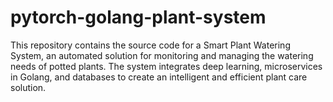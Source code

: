 # pytorch-golang-plant-system
This repository contains the source code for a Smart Plant Watering System, an automated solution for monitoring and managing the watering needs of potted plants. The system integrates deep learning, microservices in Golang, and databases to create an intelligent and efficient plant care solution.

